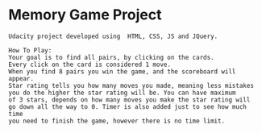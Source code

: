 # Memory Game Project
	Udacity project developed using  HTML, CSS, JS and JQuery.
	
	How To Play:
	Your goal is to find all pairs, by clicking on the cards.
	Every click on the card is considered 1 move.
	When you find 8 pairs you win the game, and the scoreboard will appear.
	Star rating tells you how many moves you made, meaning less mistakes
	you do the higher the star rating will be. You can have maximum
	of 3 stars, depends on how many moves you make the star rating will
	go down all the way to 0. Timer is also added just to see how much time
	you need to finish the game, however there is no time limit.



